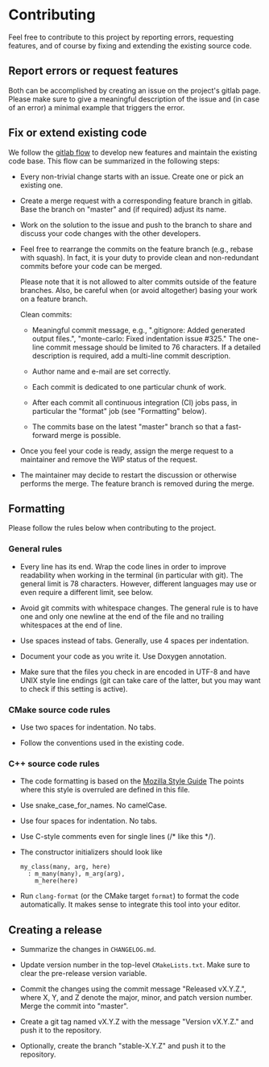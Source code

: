 # Contributing

Feel free to contribute to this project by reporting errors, requesting
features, and of course by fixing and extending the existing source code.

## Report errors or request features

Both can be accomplished by creating an issue on the project's gitlab page.
Please make sure to give a meaningful description of the issue and (in case of
an error) a minimal example that triggers the error.

## Fix or extend existing code

We follow the
[gitlab flow](https://docs.gitlab.com/ee/workflow/gitlab_flow.html)
to develop new features and maintain the existing code base. This flow can be
summarized in the following steps:

 - Every non-trivial change starts with an issue. Create one or pick an
   existing one.

 - Create a merge request with a corresponding feature branch in gitlab. Base
   the branch on "master" and (if required) adjust its name.

 - Work on the solution to the issue and push to the branch to share and
   discuss your code changes with the other developers.

 - Feel free to rearrange the commits on the feature branch (e.g., rebase
   with squash). In fact, it is your duty to provide clean and non-redundant
   commits before your code can be merged.

   Please note that it is not allowed to alter commits outside of the feature
   branches. Also, be careful when (or avoid altogether) basing your work
   on a feature branch.

   Clean commits:

    - Meaningful commit message, e.g., ".gitignore: Added generated output
      files.", "monte-carlo: Fixed indentation issue #325." The one-line commit
      message should be limited to 76 characters. If a detailed description
      is required, add a multi-line commit description.

    - Author name and e-mail are set correctly.

    - Each commit is dedicated to one particular chunk of work.

    - After each commit all continuous integration (CI) jobs pass, in
      particular the "format" job (see "Formatting" below).

    - The commits base on the latest "master" branch so that a fast-forward
      merge is possible.

 - Once you feel your code is ready, assign the merge request to a maintainer
   and remove the WIP status of the request.

 - The maintainer may decide to restart the discussion or otherwise performs
   the merge. The feature branch is removed during the merge.

## Formatting

Please follow the rules below when contributing to the project.

### General rules

 - Every line has its end. Wrap the code lines in order to improve
   readability when working in the terminal (in particular with git). The
   general limit is 78 characters. However, different languages may use or
   even require a different limit, see below.

 - Avoid git commits with whitespace changes. The general rule is to have one
   and only one newline at the end of the file and no trailing whitespaces at
   the end of line.

 - Use spaces instead of tabs. Generally, use 4 spaces per indentation.

 - Document your code as you write it. Use Doxygen annotation.

 - Make sure that the files you check in are encoded in UTF-8 and have UNIX
   style line endings (git can take care of the latter, but you may want to
   check if this setting is active).

### CMake source code rules

 - Use two spaces for indentation. No tabs.

 - Follow the conventions used in the existing code.

### C++ source code rules

 - The code formatting is based on the [Mozilla Style Guide](https://developer.mozilla.org/en-US/docs/Mozilla/Developer_guide/Coding_Style)
   The points where this style is overruled are defined in this file.

 - Use snake_case_for_names. No camelCase.

 - Use four spaces for indentation. No tabs.

 - Use C-style comments even for single lines (/* like this */).

 - The constructor initializers should look like

       my_class(many, arg, here)
         : m_many(many), m_arg(arg),
           m_here(here)

 - Run `clang-format` (or the CMake target `format`) to format the code
   automatically. It makes sense to integrate this tool into your editor.

## Creating a release

 - Summarize the changes in `CHANGELOG.md`.

 - Update version number in the top-level `CMakeLists.txt`. Make sure to
   clear the pre-release version variable.

 - Commit the changes using the commit message "Released vX.Y.Z.", where
   X, Y, and Z denote the major, minor, and patch version number. Merge the
   commit into "master".

 - Create a git tag named vX.Y.Z with the message "Version vX.Y.Z." and push
   it to the repository.

 - Optionally, create the branch "stable-X.Y.Z" and push it to the
   repository.
